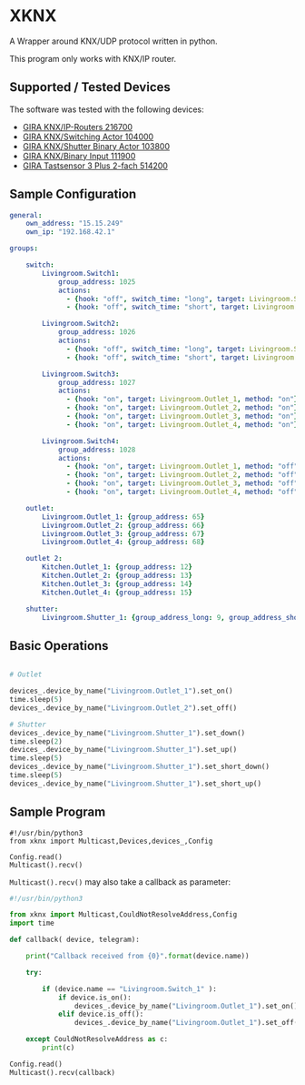 XKNX
====

A Wrapper around KNX/UDP protocol written in python.

This program only works with KNX/IP router.


Supported / Tested Devices
--------------------------

The software was tested with the following devices:

- [GIRA KNX/IP-Routers 216700](http://www.gira.com/en/gebaeudetechnik/systeme/knx-eib_system/knx-produkte/systemgeraete/knx-ip-router.html)
- [GIRA KNX/Switching Actor  104000](http://katalog.gira.de/de_DE/deeplinking.html?artikelnr=104000&m=compare)
- [GIRA KNX/Shutter Binary Actor 103800](https://katalog.gira.de/en/datenblatt.html?id=635678)
- [GIRA KNX/Binary Input 111900 ](https://www.gira.de/gebaeudetechnik/systeme/knx-eib_system/knx-produkte/tasterschnittstellen/knxeib-universal-tasterschnittstelle.html)
- [GIRA Tastsensor 3 Plus 2-fach 514200 ](https://katalog.gira.de/de_DE/datenblatt.html?id=635019)

Sample Configuration
--------------------

```yaml
general:
    own_address: "15.15.249"
    own_ip: "192.168.42.1"

groups:

    switch:
        Livingroom.Switch1:
            group_address: 1025
            actions:
              - {hook: "off", switch_time: "long", target: Livingroom.Shutter_1, method: up}
              - {hook: "off", switch_time: "short", target: Livingroom.Shutter_1, method: short_up}

        Livingroom.Switch2:
            group_address: 1026
            actions:
              - {hook: "off", switch_time: "long", target: Livingroom.Shutter_1, method: down}
              - {hook: "off", switch_time: "short", target: Livingroom.Shutter_1, method: short_down}

        Livingroom.Switch3:
            group_address: 1027
            actions:
              - {hook: "on", target: Livingroom.Outlet_1, method: "on"}
              - {hook: "on", target: Livingroom.Outlet_2, method: "on"}
              - {hook: "on", target: Livingroom.Outlet_3, method: "on"}
              - {hook: "on", target: Livingroom.Outlet_4, method: "on"}

        Livingroom.Switch4:
            group_address: 1028
            actions:
              - {hook: "on", target: Livingroom.Outlet_1, method: "off"}
              - {hook: "on", target: Livingroom.Outlet_2, method: "off"}
              - {hook: "on", target: Livingroom.Outlet_3, method: "off"}
              - {hook: "on", target: Livingroom.Outlet_4, method: "off"}

    outlet:
        Livingroom.Outlet_1: {group_address: 65}
        Livingroom.Outlet_2: {group_address: 66}
        Livingroom.Outlet_3: {group_address: 67}
        Livingroom.Outlet_4: {group_address: 68}

    outlet 2:
        Kitchen.Outlet_1: {group_address: 12}
        Kitchen.Outlet_2: {group_address: 13}
        Kitchen.Outlet_3: {group_address: 14}
        Kitchen.Outlet_4: {group_address: 15}

    shutter:
        Livingroom.Shutter_1: {group_address_long: 9, group_address_short: 10, group_address_position: 11}

```

Basic Operations
----------------

```python

# Outlet

devices_.device_by_name("Livingroom.Outlet_1").set_on()
time.sleep(5)
devices_.device_by_name("Livingroom.Outlet_2").set_off()

# Shutter
devices_.device_by_name("Livingroom.Shutter_1").set_down()
time.sleep(2)
devices_.device_by_name("Livingroom.Shutter_1").set_up()
time.sleep(5)
devices_.device_by_name("Livingroom.Shutter_1").set_short_down()
time.sleep(5)
devices_.device_by_name("Livingroom.Shutter_1").set_short_up()

```


Sample Program
--------------

```
#!/usr/bin/python3
from xknx import Multicast,Devices,devices_,Config

Config.read()
Multicast().recv()
```

`Multicast().recv()` may also take a callback as parameter:

```python
#!/usr/bin/python3

from xknx import Multicast,CouldNotResolveAddress,Config
import time

def callback( device, telegram):

    print("Callback received from {0}".format(device.name))

    try:

        if (device.name == "Livingroom.Switch_1" ):
            if device.is_on():
                devices_.device_by_name("Livingroom.Outlet_1").set_on()
            elif device.is_off():
                devices_.device_by_name("Livingroom.Outlet_1").set_off()

    except CouldNotResolveAddress as c:
        print(c)

Config.read()
Multicast().recv(callback)
```
